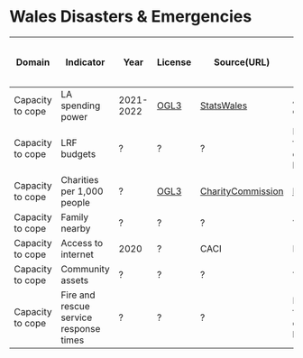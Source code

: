 # Wales Disasters & Emergencies

| Domain           | Indicator                              | Year      | License                                                      | Source(URL)                                                  | Notes                                                        | Indicator Code Added | Data Added to data/ |
| ---------------- | -------------------------------------- | --------- | ------------------------------------------------------------ | ------------------------------------------------------------ | ------------------------------------------------------------ | -------------------- | ------------------- |
| Capacity to cope | LA spending power                      | 2021-2022 | [OGL3](https://www.nationalarchives.gov.uk/doc/open-government-licence/version/3/) | [StatsWales](https://statswales.gov.wales/Catalogue/Local-Government/Finance/Revenue/Budgets/budgetedrevenueexpenditure-by-authority-service) | Add up 12 categories                                         | No                   | No                  |
| Capacity to cope | LRF budgets                            | ?         | ?                                                            | ?                                                            | Requested for What do they know                              | No                   | No                  |
| Capacity to cope | Charities per 1,000 people             | ?         | [OGL3](https://www.nationalarchives.gov.uk/doc/open-government-licence/version/3/) | [CharityCommission](https://register-of-charities.charitycommission.gov.uk/register/full-register-download) | [Refer](https://github.com/britishredcrosssociety/resilience-index/blob/main/R/capacity/health-inequalities/england/access-availability/vcs-presence.R) | No                   | No                  |
| Capacity to cope | Family nearby                          | ?         | ?                                                            | ?                                                            | ?                                                            | No                   | No                  |
| Capacity to cope | Access to internet                     | 2020      | ?                                                            | CACI                                                         | Proprietary                                                  | No                   | No                  |
| Capacity to cope | Community assets                       | ?         | ?                                                            | ?                                                            | ?                                                            | No                   | No                  |
| Capacity to cope | Fire and rescue service response times | ?         | ?                                                            | ?                                                            | Requested for What do they know                              | No                   | No                  |

